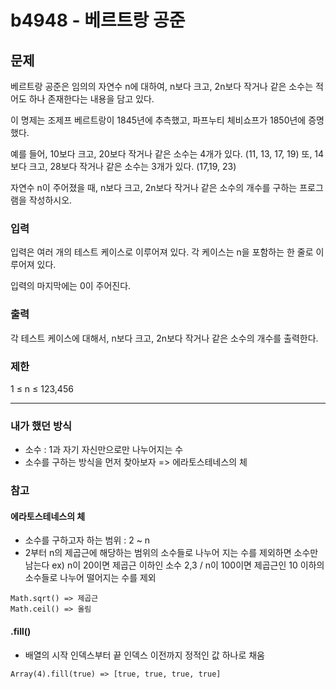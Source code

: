 # b4948 - 베르트랑 공준

## 문제

베르트랑 공준은 임의의 자연수 n에 대하여, n보다 크고, 2n보다 작거나 같은 소수는 적어도 하나 존재한다는 내용을 담고 있다.

이 명제는 조제프 베르트랑이 1845년에 추측했고, 파프누티 체비쇼프가 1850년에 증명했다.

예를 들어, 10보다 크고, 20보다 작거나 같은 소수는 4개가 있다. (11, 13, 17, 19) 또, 14보다 크고, 28보다 작거나 같은 소수는 3개가 있다. (17,19, 23)

자연수 n이 주어졌을 때, n보다 크고, 2n보다 작거나 같은 소수의 개수를 구하는 프로그램을 작성하시오. 

### 입력
입력은 여러 개의 테스트 케이스로 이루어져 있다. 각 케이스는 n을 포함하는 한 줄로 이루어져 있다.

입력의 마지막에는 0이 주어진다.

### 출력
각 테스트 케이스에 대해서, n보다 크고, 2n보다 작거나 같은 소수의 개수를 출력한다.

### 제한
1 ≤ n ≤ 123,456


---

### 내가 했던 방식 
- 소수 : 1과 자기 자신만으로만 나누어지는 수
- 소수를 구하는 방식을 먼저 찾아보자 => 에라토스테네스의 체


### 참고
#### 에라토스테네스의 체
- 소수를 구하고자 하는 범위 : 2 ~ n
- 2부터 n의 제곱근에 해당하는 범위의 소수들로 나누어 지는 수를 제외하면 소수만 남는다
    ex) n이 20이면 제곱근 이하인 소수 2,3 / n이 100이면 제곱근인 10 이하의 소수들로 나누어 떨어지는 수를 제외
```
Math.sqrt() => 제곱근
Math.ceil() => 올림
```

#### .fill()
- 배열의 시작 인덱스부터 끝 인덱스 이전까지 정적인 값 하나로 채움

```
Array(4).fill(true) => [true, true, true, true]
```